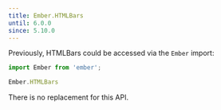 ```yaml
---
title: Ember.HTMLBars
until: 6.0.0
since: 5.10.0
---
```



Previously, HTMLBars could be accessed via the `Ember` import:
```js
import Ember from 'ember';

Ember.HTMLBars
```

There is no replacement for this API.
